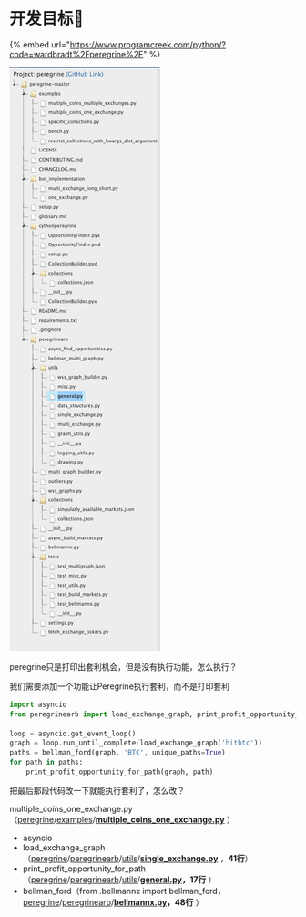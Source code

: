 # 开发目标🚩

{% embed url="https://www.programcreek.com/python/?code=wardbradt%2Fperegrine%2F" %}

![](.gitbook/assets/ping-mu-kuai-zhao-20210314-shang-wu-9.18.16.png)

peregrine只是打印出套利机会，但是没有执行功能，怎么执行？

我们需要添加一个功能让Peregrine执行套利，而不是打印套利

```python
import asyncio
from peregrinearb import load_exchange_graph, print_profit_opportunity_for_path, bellman_ford

loop = asyncio.get_event_loop()
graph = loop.run_until_complete(load_exchange_graph('hitbtc'))
paths = bellman_ford(graph, 'BTC', unique_paths=True)
for path in paths:
    print_profit_opportunity_for_path(graph, path)
```

把最后那段代码改一下就能执行套利了，怎么改？

multiple\_coins\_one\_exchange.py（[peregrine](https://github.com/wardbradt/peregrine/tree/58f160a15bea2b26a4c9353d9a10fdc878f00f74)/[examples](https://github.com/wardbradt/peregrine/tree/58f160a15bea2b26a4c9353d9a10fdc878f00f74/examples)/[**multiple\_coins\_one\_exchange.py**](https://github.com/wardbradt/peregrine/blob/58f160a15bea2b26a4c9353d9a10fdc878f00f74/examples/multiple_coins_one_exchange.py) ）

* asyncio
* load\_exchange\_graph（[peregrine](https://github.com/wardbradt/peregrine/tree/58f160a15bea2b26a4c9353d9a10fdc878f00f74)/[peregrinearb](https://github.com/wardbradt/peregrine/tree/58f160a15bea2b26a4c9353d9a10fdc878f00f74/peregrinearb)/[utils](https://github.com/wardbradt/peregrine/tree/58f160a15bea2b26a4c9353d9a10fdc878f00f74/peregrinearb/utils)/[**single\_exchange.py**](https://github.com/wardbradt/peregrine/blob/58f160a15bea2b26a4c9353d9a10fdc878f00f74/peregrinearb/utils/single_exchange.py) ，**41行**）
* print\_profit\_opportunity\_for\_path（[peregrine](https://github.com/wardbradt/peregrine/tree/58f160a15bea2b26a4c9353d9a10fdc878f00f74)/[peregrinearb](https://github.com/wardbradt/peregrine/tree/58f160a15bea2b26a4c9353d9a10fdc878f00f74/peregrinearb)/[utils](https://github.com/wardbradt/peregrine/tree/58f160a15bea2b26a4c9353d9a10fdc878f00f74/peregrinearb/utils)/[**general.py**](https://github.com/wardbradt/peregrine/blob/58f160a15bea2b26a4c9353d9a10fdc878f00f74/peregrinearb/utils/general.py)**，17行** ）
* bellman\_ford（from .bellmannx import bellman\_ford，[peregrine](https://github.com/wardbradt/peregrine/tree/58f160a15bea2b26a4c9353d9a10fdc878f00f74)/[peregrinearb](https://github.com/wardbradt/peregrine/tree/58f160a15bea2b26a4c9353d9a10fdc878f00f74/peregrinearb)/[**bellmannx.py**](https://github.com/wardbradt/peregrine/blob/58f160a15bea2b26a4c9353d9a10fdc878f00f74/peregrinearb/bellmannx.py)**，48行** ）

